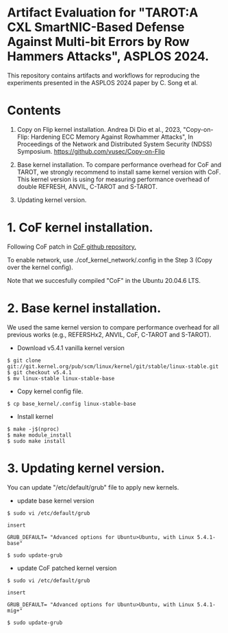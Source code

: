 # Artifact Evaluation for "TAROT:A CXL SmartNIC-Based Defense Against Multi-bit Errors by Row Hammers Attacks", ASPLOS 2024.
This repository contains artifacts and workflows for reproducing the experiments presented in the ASPLOS 2024 paper by C. Song et al.

# Contents
1. Copy on Flip kernel installation.
  Andrea Di Dio et al., 2023, "Copy-on-Flip: Hardening ECC Memory Against Rowhammer Attacks", In Proceedings of the Network and Distributed System Security (NDSS) Symposium.
  https://github.com/vusec/Copy-on-Flip

2. Base kernel installation. To compare performance overhead for CoF and TAROT, we strongly recommend to install same kernel version with CoF.
   This kernel version is using for measuring performance overhead of double REFRESH, ANVIL, C-TAROT and S-TAROT.

3. Updating kernel version.

# 1. CoF kernel installation.
  Following CoF patch in [CoF github repository.](https://github.com/vusec/Copy-on-Flip.git)

  To enable network, use ./cof_kernel_network/.config in the Step 3 (Copy over the kernel config).

  Note that we succesfully compiled "CoF" in the Ubuntu 20.04.6 LTS.

# 2. Base kernel installation.
  We used the same kernel version to compare performance overhead for all previous works (e.g., REFERSHx2, ANVIL, CoF, C-TAROT and S-TAROT).

  - Download v5.4.1 vanilla kernel version
  ```
  $ git clone git://git.kernel.org/pub/scm/linux/kernel/git/stable/linux-stable.git
  $ git checkout v5.4.1
  $ mv linux-stable linux-stable-base
  ```

  - Copy kernel config file.
  ```
  $ cp base_kernel/.config linux-stable-base
  ```

  - Install kernel
  ```
  $ make -j$(nproc)
  $ make module_install
  $ sudo make install
  ```

# 3. Updating kernel version.
  You can update "/etc/default/grub" file to apply new kernels.

  - update base kernel version
  ```
  $ sudo vi /etc/default/grub

  insert

  GRUB_DEFAULT= "Advanced options for Ubuntu>Ubuntu, with Linux 5.4.1-base"

  $ sudo update-grub
  ```

  - update CoF patched kernel version
  ```
  $ sudo vi /etc/default/grub

  insert

  GRUB_DEFAULT= "Advanced options for Ubuntu>Ubuntu, with Linux 5.4.1-mig+"

  $ sudo update-grub
  ```   

